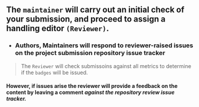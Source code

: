 
## **The `maintainer` will carry out an initial check of your submission, and proceed to assign a handling editor `(Reviewer)`.**

- ### Authors, Maintainers will respond to reviewer-raised issues on the project submission repository issue tracker

> The `Reviewer` will check submissoins against all metrics to determine if the `badges` will be issued. 



#### However, if issues arise the reviewer will provide a feedback on the content by leaving a comment *against the repository review issue tracker.*
